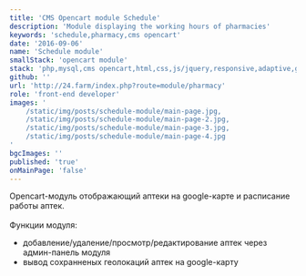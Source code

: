 ```yaml
---
title: 'CMS Opencart module Schedule'
description: 'Module displaying the working hours of pharmacies'
keywords: 'schedule,pharmacy,cms opencart'
date: '2016‑09‑06'
name: 'Schedule module'
smallStack: 'opencart module'
stack: 'php,mysql,cms opencart,html,css,js/jquery,responsive,adaptive,git,bitbucket'
github: ''
url: 'http://24.farm/index.php?route=module/pharmacy'
role: 'front-end developer'
images: '
    /static/img/posts/schedule-module/main-page.jpg,
    /static/img/posts/schedule-module/main-page-2.jpg,
    /static/img/posts/schedule-module/main-page-3.jpg,
    /static/img/posts/schedule-module/main-page-4.jpg
'
bgcImages: ''
published: 'true'
onMainPage: 'false'
---
```

Opencart-модуль отображающий аптеки на google-карте и расписание работы аптек.
<br>
<br>
Функции модуля:
- добавление/удаление/просмотр/редактирование аптек через админ-панель модуля
- вывод сохранненых геолокаций аптек на google-карту